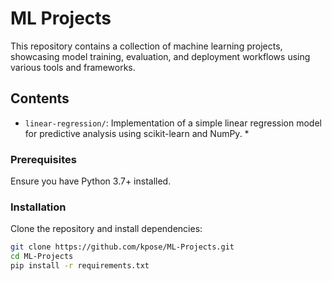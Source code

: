 # ML Projects

This repository contains a collection of machine learning projects, showcasing model training, evaluation, and deployment workflows using various tools and frameworks.

## Contents

- `linear-regression/`: Implementation of a simple linear regression model for predictive analysis using scikit-learn and NumPy. *

### Prerequisites

Ensure you have Python 3.7+ installed.

### Installation

Clone the repository and install dependencies:

```bash
git clone https://github.com/kpose/ML-Projects.git
cd ML-Projects
pip install -r requirements.txt
